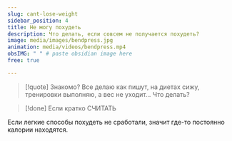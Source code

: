 ```yaml
---
slug: cant-lose-weight
sidebar_position: 4
title: Не могу похудеть
description: Что делать, если совсем не получается похудеть?
image: media/images/bendpress.jpg
animation: media/videos/bendpress.mp4
obsIMG: " " # paste obsidian image here
free: true

---
```




> [!quote] Знакомо?
>  Все делаю как пишут, на диетах сижу, тренировки выполняю, а вес не уходит… Что делать?

> [!done] Если кратко
>  СЧИТАТЬ

Если легкие способы похудеть не сработали, значит где-то постоянно калории находятся.

